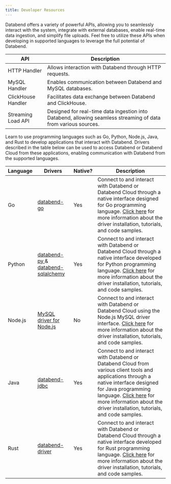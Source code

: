 ```yaml
---
title: Developer Resources
---
```


Databend offers a variety of powerful APIs, allowing you to seamlessly interact with the system, integrate with external databases, enable real-time data ingestion, and simplify file uploads. Feel free to utilize these APIs when developing in supported languages to leverage the full potential of Databend.

| API                	| Description                                                                                                    	|
|--------------------	|----------------------------------------------------------------------------------------------------------------	|
| HTTP Handler       	| Allows interaction with Databend through HTTP requests.                                                        	|
| MySQL Handler      	| Enables communication between Databend and MySQL databases.                                                    	|
| ClickHouse Handler 	| Facilitates data exchange between Databend and ClickHouse.                                                     	|
| Streaming Load API 	| Designed for real-time data ingestion into Databend, allowing seamless streaming of data from various sources. 	|                               	|

Learn to use programming languages such as Go, Python, Node.js, Java, and Rust to develop applications that interact with Databend. Drivers described in the table below can be used to access Databend or Databend Cloud from these applications, enabling communication with Databend from the supported languages.

| Language 	 | Drivers                                                                                                                                   	 | Native? 	 | Description                                                                                                                                                                                                                                                       	                 |
|------------|---------------------------------------------------------------------------------------------------------------------------------------------|-----------|-------------------------------------------------------------------------------------------------------------------------------------------------------------------------------------------------------------------------------------------------------------------------------------|
| Go       	 | [ databend-go ]( https://github.com/databendcloud/databend-go )                                                                           	 | Yes     	 | Connect to and interact with Databend or Databend Cloud through a native interface designed for Go programming language. [Click here](00-golang.md) for more information about the driver installation, tutorials, and code samples.                                              	 |
| Python   	 | [ databend-py ]( https://github.com/databendcloud/databend-py ) & [ databend-sqlalchemy ]( https://github.com/databendcloud/databend-py ) 	 | Yes     	 | Connect to and interact with Databend or Databend Cloud through a native interface developed for Python programming language. [Click here](01-python.md) for more information about the driver installation, tutorials, and code samples.                                         	 |
| Node.js  	 | [MySQL driver for Node.js](https://www.npmjs.com/package/mysql)                                                                           	 | No      	 | Connect to and interact with Databend or Databend Cloud using the Node.js MySQL driver interface. [Click here](02-nodejs.md) for more information about the driver installation, tutorials, and code samples.                                                                     	 |
| Java     	 | [databend-jdbc](https://github.com/databendcloud/databend-jdbc)                                                                           	 | Yes     	 | Connect to and interact with Databend or Databend Cloud from various client tools and applications through a native interface designed for Java programming language. [Click here](03-jdbc.md) for more information about the driver installation, tutorials, and code samples. 	   |
| Rust     	 | [databend-driver](https://github.com/datafuselabs/BendSQL/tree/main/driver)                                                               	 | Yes     	 | Connect to and interact with Databend or Databend Cloud through a native interface developed for Rust programming language. [Click here](04-rust.md) for more information about the driver installation, tutorials, and code samples.                                               |